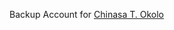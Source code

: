 Backup Account for [Chinasa T. Okolo](www.github.com/chinasatokolo)

<!---
- 👋 Hi, I’m @chinasaokolo
- 👀 I’m interested in ...
- 🌱 I’m currently learning ...
- 💞️ I’m looking to collaborate on ...
- 📫 How to reach me ...
--->

<!---
chinasaokolo/chinasaokolo is a ✨ special ✨ repository because its `README.md` (this file) appears on your GitHub profile.
You can click the Preview link to take a look at your changes.
--->
